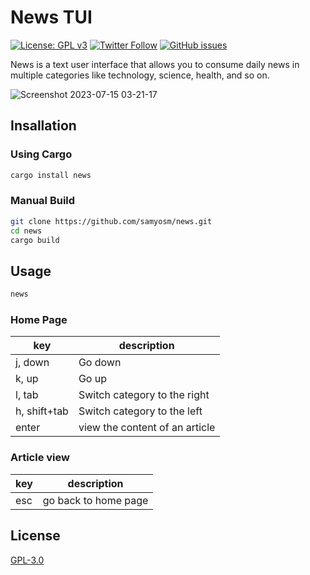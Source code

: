 # News TUI
[![License: GPL v3](https://img.shields.io/badge/License-GPLv3-blue.svg?style=for-the-badge)](https://www.gnu.org/licenses/gpl-3.0)
[![Twitter Follow](https://img.shields.io/twitter/follow/samy_osmium?style=for-the-badge)](https://twitter.com/intent/follow?screen_name=samy_osmium)
[![GitHub issues](https://img.shields.io/github/issues/samyosm/habitify-cli?style=for-the-badge)](https://github.com/samyosm/news/issues)

News is a text user interface that allows you to consume daily news in multiple categories like technology, science, health, and so on.

![Screenshot 2023-07-15 03-21-17](https://github.com/samyosm/news/assets/99157490/221aa1ed-b892-4e87-8995-189ebb899f7b)

## Insallation
### Using Cargo
```sh
cargo install news
```

### Manual Build
```sh
git clone https://github.com/samyosm/news.git
cd news
cargo build
```

## Usage

```sh
news
```

### Home Page
| key          | description                    |
| ------------ | ------------------------------ |
| j, down      | Go down                        |
| k, up        | Go up                          |
| l, tab       | Switch category to the right   |
| h, shift+tab | Switch category to the left    |
| enter        | view the content of an article |

### Article view
| key | description          |
| --- | -------------------- |
| esc | go back to home page |

## License
[GPL-3.0](./LICENSE)
